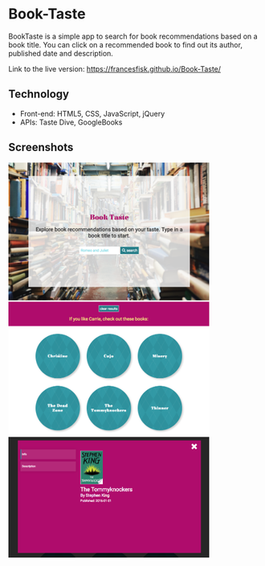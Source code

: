 # Book-Taste
BookTaste is a simple app to search for book recommendations based on a book title. You can click on a recommended book to find out its author, published date and description.

Link to the live version: https://francesfisk.github.io/Book-Taste/

## Technology
* Front-end: HTML5, CSS, JavaScript, jQuery
* APIs: Taste Dive, GoogleBooks

## Screenshots
<img src = "https://github.com/FrancesFisk/Book-Taste/blob/master/img/hero-screenshot.png?raw=true" width="400">
<img src = "https://github.com/FrancesFisk/Book-Taste/blob/master/img/recommendations-screenshot.png?raw=true" width="400">
<img src = "https://github.com/FrancesFisk/Book-Taste/blob/master/img/lightbox-screenshot.png?raw=true" width="400">
